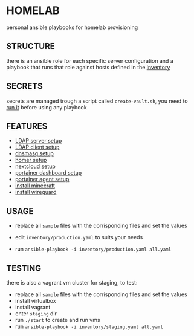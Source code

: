 # HOMELAB

personal ansible playbooks for homelab provisioning

## STRUCTURE

there is an ansible role for each specific server configuration and a playbook that runs that role against hosts defined in the [inventory](./notes/pages/INVENTORY%20STRUCTURE.md)

## SECRETS

secrets are managed trough a script called `create-vault.sh`, you need to [run it](./notes/pages/SECRETS.md) before using any playbook

## FEATURES 

- [LDAP server setup](notes/pages/LDAP%20SERVER%20INSTALLATION.md)
- [LDAP client setup](notes/pages/LDAP%20LOGIN%20SETUP.md)
- [dnsmasq setup](notes/pages/DNSMASQ.md)
- [homer setup](notes/pages/HOMER.md)
- [nextcloud setup](notes/pages/INSTALL%20NEXTCLOUD.md)
- [portainer dashboard setup](notes/pages/INSTALL%20PORTAINER%20DASHBOARD.md)
- [portainer agent setup](notes/pages/INSTALL%20PORTAINER%20AGENT.md)
- [install minecraft](notes/pages/INSTALL%20MINECRAFT.md)
- [install wireguard](notes/pages/INSTALL%20WIREGUARD.md)

## USAGE

- replace all `sample` files with the corrisponding files and set the values

- edit `inventory/production.yaml` to suits your needs

- run `ansible-playbook -i inventory/production.yaml all.yaml `


## TESTING 

there is also a vagrant vm cluster for staging, to test:

- replace all `sample` files with the corrisponding files and set the values
- install virtualbox
- install vagrant
- enter `staging` dir
- run `./start` to create and run vms
- run `ansible-playbook -i inventory/staging.yaml all.yaml `

